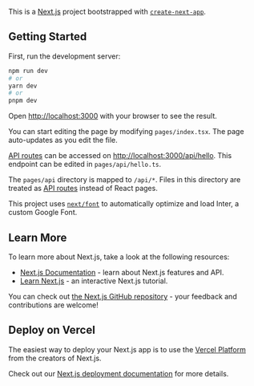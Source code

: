 <!--
- CodeSandbox https://codesandbox.io/s/github/keyz/condensed-codesandbox/main/react/chapter-04-03-component-colocated-query?file=/src/root.tsx
- StackBlitz WebContainer https://stackblitz.com/github/keyz/condensed-codesandbox/tree/main/react/chapter-04-03-component-colocated-query?file=src/root.tsx
- StackBlitz Embedded https://stackblitz.com/github/keyz/condensed-codesandbox/tree/main/react/chapter-04-03-component-colocated-query?embed=1&file=src/root.tsx&hideNavigation=1
- StackBlitz Codeflow https://stackblitz.com/~/github.com/keyz/condensed-codesandbox/tree/main/react/chapter-04-03-component-colocated-query?file=/react/chapter-04-03-component-colocated-query/src/root.tsx
- Condensed Embedded https://condensed.dev/embedded/react/chapter-04-03-component-colocated-query
-->

This is a [Next.js](https://nextjs.org/) project bootstrapped with [`create-next-app`](https://github.com/vercel/next.js/tree/canary/packages/create-next-app).

## Getting Started

First, run the development server:

```bash
npm run dev
# or
yarn dev
# or
pnpm dev
```

Open [http://localhost:3000](http://localhost:3000) with your browser to see the result.

You can start editing the page by modifying `pages/index.tsx`. The page auto-updates as you edit the file.

[API routes](https://nextjs.org/docs/api-routes/introduction) can be accessed on [http://localhost:3000/api/hello](http://localhost:3000/api/hello). This endpoint can be edited in `pages/api/hello.ts`.

The `pages/api` directory is mapped to `/api/*`. Files in this directory are treated as [API routes](https://nextjs.org/docs/api-routes/introduction) instead of React pages.

This project uses [`next/font`](https://nextjs.org/docs/basic-features/font-optimization) to automatically optimize and load Inter, a custom Google Font.

## Learn More

To learn more about Next.js, take a look at the following resources:

- [Next.js Documentation](https://nextjs.org/docs) - learn about Next.js features and API.
- [Learn Next.js](https://nextjs.org/learn) - an interactive Next.js tutorial.

You can check out [the Next.js GitHub repository](https://github.com/vercel/next.js/) - your feedback and contributions are welcome!

## Deploy on Vercel

The easiest way to deploy your Next.js app is to use the [Vercel Platform](https://vercel.com/new?utm_medium=default-template&filter=next.js&utm_source=create-next-app&utm_campaign=create-next-app-readme) from the creators of Next.js.

Check out our [Next.js deployment documentation](https://nextjs.org/docs/deployment) for more details.
